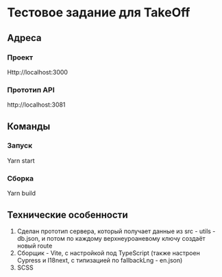 # Тестовое задание для TakeOff

## Адреса

### Проект

Http://localhost:3000

### Прототип API

http://localhost:3081

## Команды

### Запуск

Yarn start

### Сборка

Yarn build

## Технические особенности

1. Сделан прототип сервера, который получает данные из src - utils - db.json, и потом по каждому верхнеуроаневому ключу создаёт новый route
2. Сборщик - Vite, с настройкой под TypeScript (также настроен Cypress и I18next, с типизацией по fallbackLng - en.json)
3. SCSS

